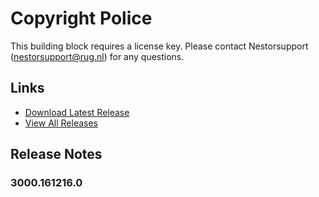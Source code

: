 # Copyright Police
This building block requires a license key. Please contact Nestorsupport (nestorsupport@rug.nl) for any questions.

## Links
- [Download Latest Release](https://github.com/rijksuniversiteit-groningen/b2-CopyrightPolice/releases/latest)
- [View All Releases](https://github.com/rijksuniversiteit-groningen/b2-CopyrightPolice/releases)

## Release Notes

### 3000.161216.0
